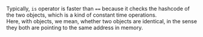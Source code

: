 Typically, `is` operator is faster than `==` because it checks the hashcode of the two objects, which is a kind of constant time operations.  
Here, with objects, we mean, whether two objects are identical, in the sense they both are pointing to the same address in memory.  

